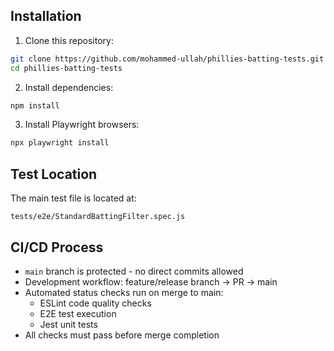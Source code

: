 ## Installation

1. Clone this repository:
```bash
git clone https://github.com/mohammed-ullah/phillies-batting-tests.git
cd phillies-batting-tests
```

2. Install dependencies:
```bash
npm install
```

3. Install Playwright browsers:
```bash
npx playwright install
```

## Test Location

The main test file is located at:
```
tests/e2e/StandardBattingFilter.spec.js
```

## CI/CD Process

- `main` branch is protected - no direct commits allowed
- Development workflow: feature/release branch → PR → main
- Automated status checks run on merge to main:
  - ESLint code quality checks
  - E2E test execution
  - Jest unit tests
- All checks must pass before merge completion
